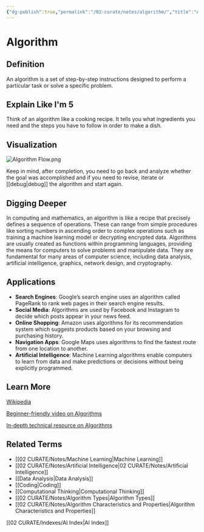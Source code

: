 ```yaml
---
{"dg-publish":true,"permalink":"/02-curate/notes/algorithm/","title":"Algorithm","tags":["ai","coding","computational-thinking","programming","problem-solving"]}
---
```


# Algorithm

## **Definition**  
An algorithm is a set of step-by-step instructions designed to perform a particular task or solve a specific problem.

## **Explain Like I'm 5**  
Think of an algorithm like a cooking recipe. It tells you what ingredients you need and the steps you have to follow in order to make a dish.

## **Visualization**  
![Algorithm Flow.png](/img/user/04%20META/Assets/Algorithm%20Flow.png)

Keep in mind, after completion, you need to go back and analyze whether the goal was accomplished and if you need to revise, iterate or [[debug\|debug]] the algorithm and start again.

## **Digging Deeper**
In computing and mathematics, an algorithm is like a recipe that precisely defines a sequence of operations. These can range from simple procedures like sorting numbers in ascending order to complex operations such as training a machine learning model or decrypting encrypted data. Algorithms are usually created as functions within programming languages, providing the means for computers to solve problems and manipulate data. They are fundamental for many areas of computer science, including data analysis, artificial intelligence, graphics, network design, and cryptography.

## **Applications**  
- **Search Engines**: Google’s search engine uses an algorithm called PageRank to rank web pages in their search engine results.
- **Social Media**: Algorithms are used by Facebook and Instagram to decide which posts appear in your news feed.
- **Online Shopping**: Amazon uses algorithms for its recommendation system which suggests products based on your browsing and purchasing history.
- **Navigation Apps**: Google Maps uses algorithms to find the fastest route from one location to another.
- **Artificial Intelligence**: Machine Learning algorithms enable computers to learn from data and make predictions or decisions without being explicitly programmed.

## **Learn More**  
[Wikipedia](https://en.wikipedia.org/wiki/Algorithm)

[Beginner-friendly video on Algorithms](https://www.youtube.com/watch?v=rL8X2mlNHPM)

[In-depth technical resource on Algorithms](https://algs4.cs.princeton.edu/home/)

## **Related Terms**  
- [[02 CURATE/Notes/Machine Learning\|Machine Learning]]
- [[02 CURATE/Notes/Artificial Intelligence\|02 CURATE/Notes/Artificial Intelligence]]
- [[Data Analysis\|Data Analysis]]
- [[Coding\|Coding]]
- [[Computational Thinking\|Computational Thinking]]
- [[02 CURATE/Notes/Algorithm Types\|Algorithm Types]]
- [[02 CURATE/Notes/Algorithm Characteristics and Properties\|Algorithm Characteristics and Properties]]


[[02 CURATE/Indexes/AI Index\|AI Index]]